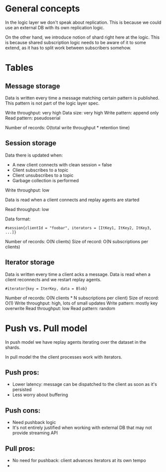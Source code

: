 # General concepts

In the logic layer we don't speak about replication.
This is because we could use an external DB with its own replication logic.

On the other hand, we introduce notion of shard right here at the logic.
This is because shared subscription logic needs to be aware of it to some extend, as it has to split work between subscribers somehow.

# Tables

## Message storage

Data is written every time a message matching certain pattern is published.
This pattern is not part of the logic layer spec.

Write throughput: very high
Data size: very high
Write pattern: append only
Read pattern: pseudoserial

Number of records: O(total write throughput * retention time)

## Session storage

Data there is updated when:

- A new client connects with clean session = false
- Client subscribes to a topic
- Client unsubscribes to a topic
- Garbage collection is performed

Write throughput: low

Data is read when a client connects and replay agents are started

Read throughput: low

Data format:

`#session{clientId = "foobar", iterators = [ItKey1, ItKey2, ItKey3, ...]}`

Number of records: O(N clients)
Size of record: O(N subscriptions per clients)

## Iterator storage

Data is written every time a client acks a message.
Data is read when a client reconnects and we restart replay agents.

`#iterator{key = IterKey, data = Blob}`

Number of records: O(N clients * N subscriptions per client)
Size of record: O(1)
Write throughput: high, lots of small updates
Write pattern: mostly key overwrite
Read throughput: low
Read pattern: random

# Push vs. Pull model

In push model we have replay agents iterating over the dataset in the shards.

In pull model the the client processes work with iterators.

## Push pros:
- Lower latency: message can be dispatched to the client as soon as it's persisted
- Less worry about buffering

## Push cons:
- Need pushback logic
- It's not entirely justified when working with external DB that may not provide streaming API

## Pull pros:
- No need for pushback: client advances iterators at its own tempo
-
